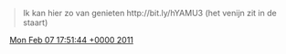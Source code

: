 > Ik kan hier zo van genieten http://bit\.ly/hYAMU3 \(het venijn zit in de staart\)

<img src="../../media/tweet.ico" width="12" /> [Mon Feb 07 17:51:44 +0000 2011](https://twitter.com/DromerDenker/status/34670661787975680)